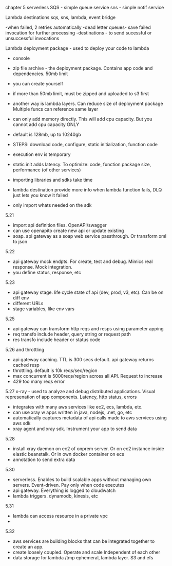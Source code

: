 chapter 5 serverless
SQS - simple queue service
sns - simple notif service

Lambda destinations
sqs, sns, lambda, event bridge

-when failed, 2 retries automatically
-dead letter queues- save failed invocation for further processing
-destinations - to send sucessful or unsuccessful invocations

Lambda deployment package - used to deploy your code to lambda
- console
- zip file archive - the deployment package. Contains app code and dependencies. 50mb limit
- you can create yourself
- if more than 50mb limit, must be zipped and uploaded to s3 first
- another way is lambda layers. Can reduce size of deployment package Multiple funcs can reference same layer 

- can only add memory directly. This will add cpu capacity. But you cannot add cpu capacity ONLY 
- default is 128mb, up to 10240gb
- STEPS: download code, configure, static initialization, function code
- execution env is temporary
- static init adds latency. To optimize: code, function package size, performance (of other services)
- importing libraries and sdks take time
- lambda destination provide more info when lambda function fails, DLQ just lets you know it failed
- only import whats needed on the sdk

5.21
- import api definition files. OpenAPI/swagger
- can use openapito create new api or update existing
- soap. api gateway as a soap web service passthrough. Or transform xml to json

5.22
- api gateway mock endpts. For create, test and debug. Mimics real response. Mock integration.
- you define status, response, etc

5.23
- api gateway stage. life cycle state of api (dev, prod, v3, etc). Can be on diff env
- different URLs
- stage variables, like env vars

5.25
- api gateway can transform http reqs and resps using parameter apping
-  req transfo include header, query string or request path
- res transfo include header or status code

5.26 and throttling
- api gateway caching. TTL is 300 secs default. api gateway returns cached resp
- throttling. default is 10k reqs/sec/region
- max concurrent is 5000reqs/region across all API. Request to increase
- 429 too many reqs error

5.27
x-ray - used to analyze and debug distributed applications. Visual represenation of app components. Latency, http status, errors
- integrates with many aws services like ec2, ecs, lambda, etc.
- can use xray w apps written in java, nodejs, .net, go, etc
- automatically captures metadata of api calls made to aws serviecs using aws sdk
- xray agent and xray sdk. Instrument your app to send data

5.28
- install xray daemon on ec2 of onprem server. Or on ec2 instance inside elastic beanstalk. Or in own docker container on ecs 
- annotation to send extra data

5.30
- serverless. Enables to build scalable apps without managing own servers. Event-driven. Pay only when code executes
- api gateway. Everything is logged to cloudwatch 
- lambda triggers. dynamodb, kinesis, etc

5.31
- lambda can access resource in a private vpc
-

5.32
- aws services are building blocks that can be integrated together to create an app.
- create loosely coupled. Operate and scale Independent of each other
- data storage for lambda /tmp ephemeral, lambda layer. S3 and efs
